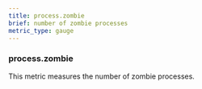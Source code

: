 ```yaml
---
title: process.zombie
brief: number of zombie processes
metric_type: gauge
---
```

### process.zombie

This metric measures the number of zombie processes.
